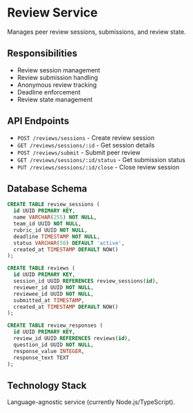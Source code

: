 # Review Service

Manages peer review sessions, submissions, and review state.

## Responsibilities

- Review session management
- Review submission handling  
- Anonymous review tracking
- Deadline enforcement
- Review state management

## API Endpoints

- `POST /reviews/sessions` - Create review session
- `GET /reviews/sessions/:id` - Get session details
- `POST /reviews/submit` - Submit peer review
- `GET /reviews/sessions/:id/status` - Get submission status
- `PUT /reviews/sessions/:id/close` - Close review session

## Database Schema

```sql
CREATE TABLE review_sessions (
  id UUID PRIMARY KEY,
  name VARCHAR(255) NOT NULL,
  team_id UUID NOT NULL,
  rubric_id UUID NOT NULL,
  deadline TIMESTAMP NOT NULL,
  status VARCHAR(50) DEFAULT 'active',
  created_at TIMESTAMP DEFAULT NOW()
);

CREATE TABLE reviews (
  id UUID PRIMARY KEY,
  session_id UUID REFERENCES review_sessions(id),
  reviewer_id UUID NOT NULL,
  reviewee_id UUID NOT NULL,
  submitted_at TIMESTAMP,
  created_at TIMESTAMP DEFAULT NOW()
);

CREATE TABLE review_responses (
  id UUID PRIMARY KEY,
  review_id UUID REFERENCES reviews(id),
  question_id UUID NOT NULL,
  response_value INTEGER,
  response_text TEXT
);
```

## Technology Stack

Language-agnostic service (currently Node.js/TypeScript).
